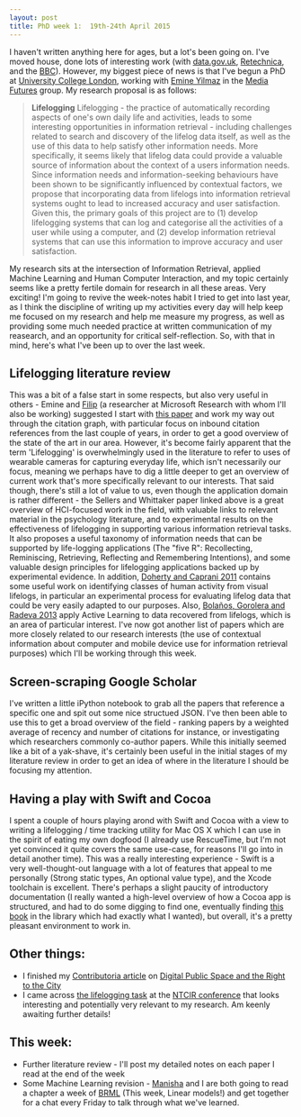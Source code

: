 ```yaml
---
layout: post
title: PhD week 1:  19th-24th April 2015
---
```


I haven't written anything here for ages, but a lot's been going on. I've moved
house, done lots of interesting work (with [data.gov.uk](http://data.gov.uk),
[Retechnica](http://retechnica.com), and the
[BBC](http://www.bbc.co.uk/rd)). However, my biggest piece of news is that
I've begun a PhD at [University College London](http://ucl.ac.uk), working with
[Emine Yilmaz](http://mediafutures.cs.ucl.ac.uk/people/emineyilmaz/) in the
[Media Futures](http://mediafutures.cs.ucl.ac.uk/) group. My research
proposal is as follows:

> **Lifelogging**
> Lifelogging - the practice of automatically recording aspects of one's own daily life and activities, leads to some interesting opportunities in information retrieval - including challenges related to search and discovery of the lifelog data itself, as well as the use of this data to help satisfy other information needs. More specifically, it seems likely that lifelog data could provide a valuable source of information about the context of a users information needs. Since information needs and information-seeking behaviours have been shown to be significantly influenced by contextual factors, we propose that incorporating data from lifelogs into information retrieval systems ought to lead to increased accuracy and user satisfaction. Given this, the primary goals of this project are to (1) develop lifelogging systems that can log and categorise all the activities of a user while using a computer, and (2) develop information retrieval systems that can use this information to improve accuracy and user satisfaction.

My research sits at the intersection of Information Retrieval, applied Machine Learning and Human Computer Interaction, and my topic certainly seems like a pretty fertile domain for research in all these areas. Very exciting!  I'm going to revive the week-notes habit I tried to get into last year, as I think the discipline of writing up my activities every day will help keep me focused on my research and help me measure my progress, as well as providing some much needed practice at written communication of my reasearch, and an opportunity for critical self-reflection. So, with that in mind, here's what I've been up to over the last week.

## Lifelogging literature review

This was a bit of a false start in some respects, but also very useful in others - Emine and [Filip](http://research.microsoft.com/en-us/people/filiprad/) (a researcher at Microsoft Research with whom I'll also be working) suggested I start with [this paper](http://research.microsoft.com/apps/pubs/default.aspx?id=130843) and work my way out through the citation graph, with particular focus on inbound citation references from the last couple of years, in order to get a good overview of the state of the art in our area. However, it's become fairly apparent that the term 'Lifelogging' is overwhelmingly used in the literature to refer to uses of wearable cameras for capturing everyday life, which isn't necessarily our focus, meaning we perhaps have to dig a little deeper to get an overview of current work that's more specifically relevant to our interests. That said though, there's still a lot of value to us, even though the application domain is rather different - the Sellers and Whittaker paper linked above is a great overview of HCI-focused work in the field, with valuable links to relevant material in the psychology literature, and to experimental results on the effectiveness of lifelogging in supporting various information retrieval tasks. It also proposes a useful taxonomy of information needs that can be supported by life-logging applications (The "five R": Recollecting, Reminiscing, Retrieving, Reflecting and Remembering Intentions), and some valuable design principles for lifelogging applications backed up by experimental evidence. In addition, [Doherty and Caprani 2011](http://doras.dcu.ie/16460/) contains some useful work on identifying classes of human activity from visual lifelogs, in particular an experimental process for evaluating lifelog data that could be very easily adapted to our purposes. Also, [Bolaños, Gorolera and Radeva 2013](http://dl.acm.org/citation.cfm?id=2506032) apply Active Learning to data recovered from lifelogs, which is an area of particular interest. I've now got another list of papers which are more closely related to our research interests (the use of contextual information about computer and mobile device use for information retrieval purposes) which I'll be working through this week.

## Screen-scraping Google Scholar

I've written a little iPython notebook to grab all the papers that reference a specific one and spit out some nice structued JSON. I've then been able to use this to get a broad overview of the field - ranking papers by a weighted average of recency and number of citations for instance, or investigating which researchers commonly co-author papers. While this initially seemed like a bit of a yak-shave, it's certainly been useful in the initial stages of my literature review in order to get an idea of where in the literature I should be focusing my attention.

## Having a play with Swift and Cocoa

I spent a couple of hours playing arond with Swift and Cocoa with a view to writing a lifelogging / time tracking utility for Mac OS X which I can use in the spirit of eating my own dogfood (I already use RescueTime, but I'm not yet convinced it quite covers the same use-case, for reasons I'll go into in detail another time). This was a really interesting experience - Swift is a very well-thought-out language with a lot of features that appeal to me personally (Strong static types, An optional value type), and the Xcode toolchain is excellent. There's perhaps a slight paucity of introductory documentation (I really wanted a high-level overview of how a Cocoa app is structured, and had to do some digging to find one, eventually finding [this book](http://shop.oreilly.com/product/0636920034285.do) in the library which had exactly what I wanted), but overall, it's a pretty pleasant environment to work in.

## Other things:

  - I finished my [Contributoria article](https://www.contributoria.com/issue/2015-05/551000321045c8eb71000132) on [Digital Public Space and the Right to the City](http://blog.timcowlishaw.co.uk/2015/04/27/digital-public-space-and-the-right-to-the-city/)
  - I came across [the lifelogging task](http://ntcir-lifelog.computing.dcu.ie/) at the [NTCIR conference](http://research.nii.ac.jp/ntcir/index-en.html) that looks interesting and potentially very relevant to my research. Am keenly awaiting further details!


## This week:

 - Further literature review - I'll post my detailed notes on each paper I read at the end of the week
 - Some Machine Learning revision - [Manisha](http://www0.cs.ucl.ac.uk/staff/M.Verma/) and I are both going to read a chapter a week of [BRML](http://web4.cs.ucl.ac.uk/staff/D.Barber/pmwiki/pmwiki.php?n=Brml.HomePage) (This week, Linear models!) and get together for  a chat every Friday to talk through what we've learned.


